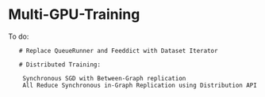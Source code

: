 # Multi-GPU-Training

To do: 
       
       # Replace QueueRunner and Feeddict with Dataset Iterator
       
       # Distributed Training:
       
        Synchronous SGD with Between-Graph replication
        All Reduce Synchronous in-Graph Replication using Distribution API
